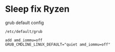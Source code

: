 # Sleep fix Ryzen

grub default config
```
/etc/default/grub

add amd_iommu=off 
GRUB_CMDLINE_LINUX_DEFAULT="quiet amd_iommu=off"
```
